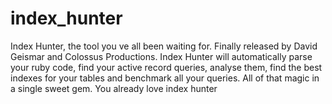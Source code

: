 # index_hunter
Index Hunter, the tool you ve all been waiting for. Finally released by David Geismar and Colossus Productions.
Index Hunter will automatically parse your ruby code, find your active record queries, analyse them, find the best indexes for your tables and benchmark all your queries.
All of that magic in a single sweet gem. 
You already love index hunter

